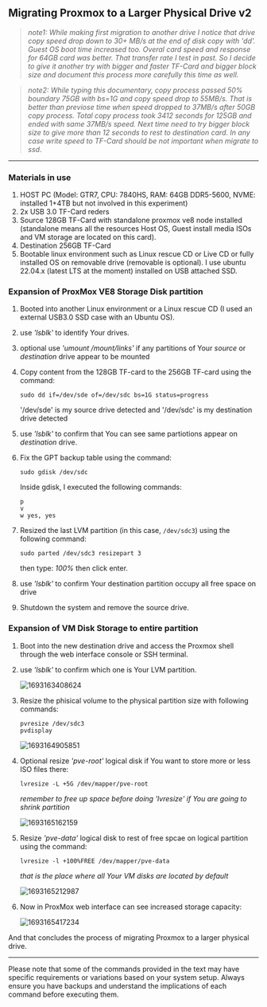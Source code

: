 ## Migrating Proxmox to a Larger Physical Drive v2

>*note1:
    While making first migration to another drive I notice that drive copy speed drop down to 30+ MB/s at the end of disk copy with 'dd'.
    Guest OS boot time increased too. Overal card speed and response for 64GB card was better. That transfer rate I test in past.
    So I decide to give it another try with bigger and faster TF-Card and bigger block size and document this process more carefully this time as well.*

>*note2:
    While typing this documentary, copy process passed 50% boundary 75GB with bs=1G and copy speed drop to 55MB/s.
    That is better than previose time when speed dropped to 37MB/s after 50GB copy process.
    Total copy process took 3412 seconds for 125GB and ended with same 37MB/s speed.
    Next time need to try bigger block size to give more than 12 seconds to rest to destination card.
    In any case write speed to TF-Card should be not important when migrate to ssd.*

---

### Materials in use
1. HOST PC (Model: GTR7, CPU: 7840HS, RAM: 64GB DDR5-5600, NVME: installed 1+4TB but not involved in this experiment)
2. 2x USB 3.0 TF-Card reders
3. Source 128GB TF-Card with standalone proxmox ve8 node installed (standalone means all the resources Host OS, Guest install media ISOs and VM storage are located on this card).
4. Destination 256GB TF-Card
5. Bootable linux environment such as Linux rescue CD or Live CD or fully installed OS on removable drive (removable is optional). I use ubuntu 22.04.x (latest LTS at the moment) installed on USB attached SSD.

### Expansion of ProxMox VE8 Storage Disk partition

1. Booted into another Linux environment or a Linux rescue CD (I used an external USB3.0 SSD case with an Ubuntu OS).

2. use *'lsblk'* to identify Your drives.

3. optional use *'umount /mount/links'* if any partitions of Your *source* or *destination* drive appear to be mounted

4. Copy content from the 128GB TF-card to the 256GB TF-card using the command:
   ```shell
   sudo dd if=/dev/sde of=/dev/sdc bs=1G status=progress
   ```
   '/dev/sde' is my source drive detected
   and
   '/dev/sdc' is my destination drive detected

5. use *'lsblk'* to confirm that You can see same partiotions appear on *destination* drive.
   
6. Fix the GPT backup table using the command:
   ```shell
   sudo gdisk /dev/sdc
   ```
   Inside gdisk, I executed the following commands:
   ```
   p
   v
   w yes, yes
   ```

7. Resized the last LVM partition (in this case, `/dev/sdc3`) using the following command:
   ```shell
   sudo parted /dev/sdc3 resizepart 3
   ```
   then type: *100%*
   then click enter.

8. use *'lsblk'* to confirm Your destination partition occupy all free space on drive
   
9. Shutdown the system and remove the source drive.

### Expansion of VM Disk Storage to entire partition

1. Boot into the new destination drive and access the Proxmox shell through the web interface console or SSH terminal.

2. use *'lsblk'* to confirm which one is Your LVM partition.

   ![1693163408624](https://github.com/lsd-techno/proxmoxdox/assets/6795932/5fd5b094-7669-4140-a380-292a448250c6)

3. Resize the phisical volume to the physical partition size with following commands:
   ```shell
   pvresize /dev/sdc3
   pvdisplay
   ```
   ![1693164905851](https://github.com/lsd-techno/proxmoxdox/assets/6795932/fe39380a-3173-410e-8df0-d9a49ffacf8a)

4. Optional resize *'pve-root'* logical disk if You want to store more or less ISO files there:
   ```shell
   lvresize -L +5G /dev/mapper/pve-root
   ```
   *remember to free up space before doing *'lvresize'* if You are going to shrink partition*
   
   ![1693165162159](https://github.com/lsd-techno/proxmoxdox/assets/6795932/f0a30852-1614-44f2-825a-86d5b311fcdc)


6. Resize *'pve-data'* logical disk to rest of free spcae on logical partition using the command:
   ```shell
   lvresize -l +100%FREE /dev/mapper/pve-data
   ```
   *that is the place where all Your VM disks are located by default*

   ![1693165212987](https://github.com/lsd-techno/proxmoxdox/assets/6795932/f73c3697-25ab-4cda-a255-dac1fa8d6f3a)

7. Now in ProxMox web interface can see increased storage capacity:
   
   ![1693165417234](https://github.com/lsd-techno/proxmoxdox/assets/6795932/319834dc-623d-4991-80e7-c6136ddbd8ef)


And that concludes the process of migrating Proxmox to a larger physical drive.

---

Please note that some of the commands provided in the text may have specific requirements or variations based on your system setup. Always ensure you have backups and understand the implications of each command before executing them.
